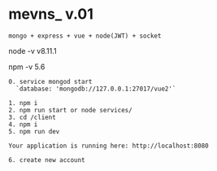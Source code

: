 # mevns_ v.01
`mongo + express + vue + node(JWT) + socket`

node -v v8.11.1

npm -v 5.6
````
0. service mongod start 
  `database: 'mongodb://127.0.0.1:27017/vue2'`

1. npm i
2. npm run start or node services/
3. cd /client
4. npm i
5. npm run dev

Your application is running here: http://localhost:8080

6. create new account

````